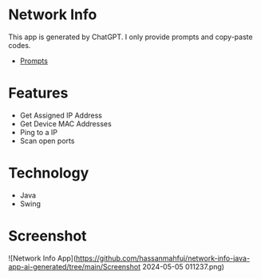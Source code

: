 # Network Info
This app is generated by ChatGPT. I only provide prompts and copy-paste codes.

- [Prompts](https://chat.openai.com/share/3fd1c289-f723-4044-b161-10e23e496c61)

# Features
- Get Assigned IP Address
- Get Device MAC Addresses
- Ping to a IP
- Scan open ports

# Technology
- Java
- Swing

# Screenshot
![Network Info App](https://github.com/hassanmahfuj/network-info-java-app-ai-generated/tree/main/Screenshot 2024-05-05 011237.png)